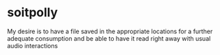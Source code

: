 # soitpolly
My desire is to have a file saved in the appropriate locations for a further adequate consumption and be able to have it read right away with usual audio interactions
